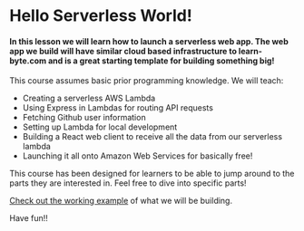 
# Hello Serverless World!

#### In this lesson we will learn how to launch a serverless web app. The web app we build will have similar cloud based infrastructure to learn-byte.com and is a great starting template for building something big!

This course assumes basic prior programming knowledge.  We will teach: 

- Creating a serverless AWS Lambda
- Using Express in Lambdas for routing API requests
- Fetching Github user information
- Setting up Lambda for local development
- Building a React web client to receive all the data from our serverless lambda
- Launching it all onto Amazon Web Services for basically free!

This course has been designed for learners to be able to jump around to the parts they are interested in.  Feel free to dive into specific parts!

[Check out the working example](http://hello-serverless-world-client.s3-website-us-west-2.amazonaws.com/) of what we will be building.

Have fun!!

